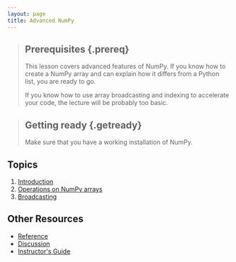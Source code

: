 ```yaml
---
layout: page
title: Advanced NumPy
---
```


> ## Prerequisites {.prereq}
>
> This lesson covers advanced features of NumPy. If you know how to create a NumPy array and can explain
> how it differs from a Python list, you are ready to go.
>
> If you know how to use array broadcasting and indexing to accelerate your code, the lecture will be
> probably too basic.

> ## Getting ready {.getready}
>
> Make sure that you have a working installation of NumPy.


## Topics

1.  [Introduction](00-intro.html)
2.  [Operations on NumPy arrays](01-operations.html)
3.  [Broadcasting](02-broadcasting.html)

## Other Resources

*   [Reference](reference.html)
*   [Discussion](discussion.html)
*   [Instructor's Guide](instructors.html)
